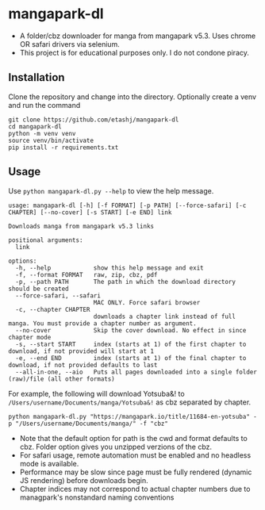 # mangapark-dl
 - A folder/cbz downloader for manga from mangapark v5.3. Uses chrome OR safari drivers via selenium.
 - This project is for educational purposes only. I do not condone piracy. 

## Installation
Clone the repository and change into the directory. Optionally create a venv and run the command
```
git clone https://github.com/etashj/mangapark-dl
cd mangapark-dl
python -m venv venv
source venv/bin/activate
pip install -r requirements.txt
```

## Usage
Use `python mangapark-dl.py --help` to view the help message.
```
usage: mangapark-dl [-h] [-f FORMAT] [-p PATH] [--force-safari] [-c CHAPTER] [--no-cover] [-s START] [-e END] link

Downloads manga from mangapark v5.3 links

positional arguments:
  link

options:
  -h, --help            show this help message and exit
  -f, --format FORMAT   raw, zip, cbz, pdf
  -p, --path PATH       The path in which the download directory should be created
  --force-safari, --safari
                        MAC ONLY. Force safari browser
  -c, --chapter CHAPTER
                        downloads a chapter link instead of full manga. You must provide a chapter number as argument.
  --no-cover            Skip the cover download. No effect in since chapter mode
  -s, --start START     index (starts at 1) of the first chapter to download, if not provided will start at 1
  -e, --end END         index (starts at 1) of the final chapter to download, if not provided defaults to last
  --all-in-one, --aio   Puts all pages downloaded into a single folder (raw)/file (all other formats)
```

For example, the following will download Yotsuba&! to `/Users/username/Documents/manga/Yotsuba&!` as cbz separated by chapter.
```
python mangapark-dl.py "https://mangapark.io/title/11684-en-yotsuba" -p "/Users/username/Documents/manga/" -f "cbz"
```
 - Note that the default option for path is the cwd and format defaults to cbz. Folder option gives you unzipped verzions of the cbz.
 - For safari usage, remote automation must be enabled and no headless mode is available.
 - Performance may be slow since page must be fully rendered (dynamic JS rendering) before downloads begin.
 - Chapter indices may not correspond to actual chapter numbers due to managpark's nonstandard naming conventions


